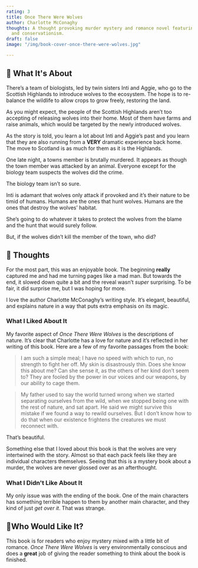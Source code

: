 ```yaml
---
rating: 3
title: Once There Were Wolves
author: Charlotte McConaghy
thoughts: A thought provoking murder mystery and romance novel featuring wolves, gore
  and conservationism.
draft: false
image: "/img/book-cover-once-there-were-wolves.jpg"

---
```

## 📕 What It's About

There’s a team of biologists, led by twin sisters Inti and Aggie, who go to the Scottish Highlands to introduce wolves to the ecosystem. The hope is to re-balance the wildlife to allow crops to grow freely, restoring the land.

As you might expect, the people of the Scottish Highlands aren’t too accepting of releasing wolves into their home. Most of them have farms and raise animals, which would be targeted by the newly introduced wolves.

As the story is told, you learn a lot about Inti and Aggie’s past and you learn that they are also running from a **VERY** dramatic experience back home. The move to Scotland is as much for them as it is the Highlands.

One late night, a towns member is brutally murdered. It appears as though the town member was attacked by an animal. Everyone except for the biology team suspects the wolves did the crime.

The biology team isn’t so sure.

Inti is adamant that wolves only attack if provoked and it’s their nature to be timid of humans. Humans are the ones that hunt wolves. Humans are the ones that destroy the wolves’ habitat.

She’s going to do whatever it takes to protect the wolves from the blame and the hunt that would surely follow.

But, if the wolves didn’t kill the member of the town, who did?

## 🧠 Thoughts

For the most part, this was an enjoyable book. The beginning **really** captured me and had me turning pages like a mad man. But towards the end, it slowed down quite a bit and the reveal wasn’t _super_ surprising. To be fair, it did surprise me, but I was hoping for more.

I love the author Charlotte McConaghy’s writing style. It’s elegant, beautiful, and explains nature in a way that puts extra emphasis on its magic.

### What I Liked About It

My favorite aspect of _Once There Were Wolves_ is the descriptions of nature. It’s clear that Charlotte has a love for nature and it’s reflected in her writing of this book. Here are a few of my favorite passages from the book:

> I am such a simple meal; I have no speed with which to run, no strength to fight her off. My skin is disastrously thin. Does she know this about me? Can she sense it, as the others of her kind don’t seem to? They are fooled by the power in our voices and our weapons, by our ability to cage them.

> My father used to say the world turned wrong when we started separating ourselves from the wild, when we stopped being one with the rest of nature, and sat apart. He said we might survive this mistake if we found a way to rewild ourselves. But I don’t know how to do that when our existence frightens the creatures we must reconnect with.

That’s beautiful.

Something else that I loved about this book is that the wolves are very intertwined with the story. Almost so that each pack feels like they are individual characters themselves. Seeing that this is a mystery book about a murder, the wolves are never glossed over as an afterthought.

### What I Didn't Like About It

My only issue was with the ending of the book. One of the main characters has something terrible happen to them by another main character, and they kind of just _get over it_. That was strange.

## 🦉Who Would Like It?

This book is for readers who enjoy mystery mixed with a little bit of romance. _Once There Were Wolves_ is very environmentally conscious and does a **great** job of giving the reader something to think about the book is finished.